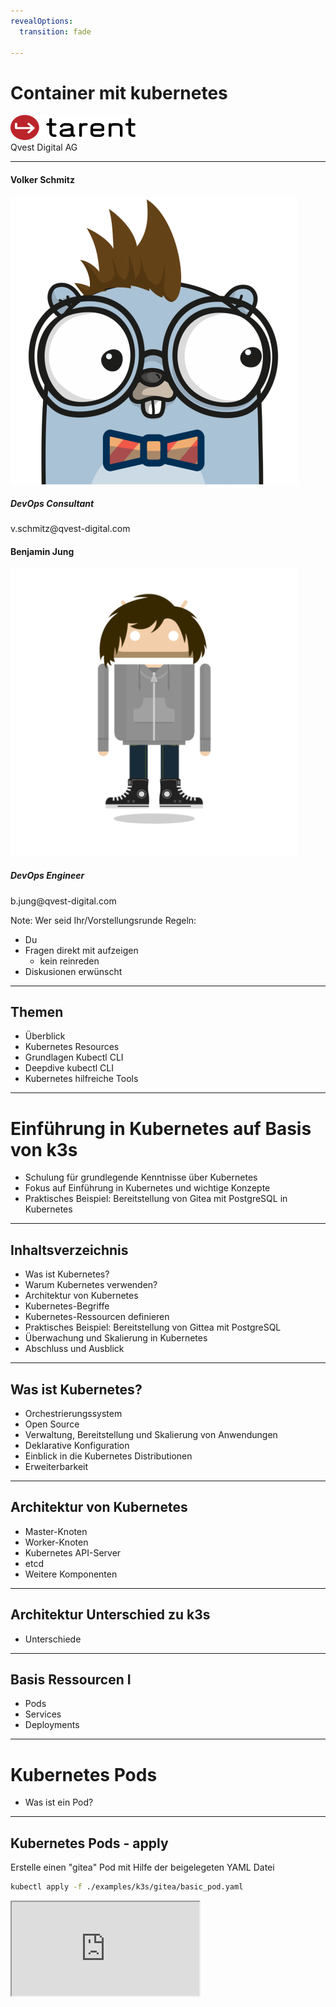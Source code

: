 ```yaml
---
revealOptions:
  transition: fade

---
```


# Container mit kubernetes

<div id="header-footer">
  <p class="slide-footer"><img src="images/light.svg" height="40" width="200"><br>Qvest Digital AG<br></p>
</div>

----

<div class="divided">
  <h4>Volker Schmitz</h4>
  <img src="./images/saltyblu.png">
  <h5>DevOps Consultant</h5>
  v.schmitz@qvest-digital.com
</div>

<div class="divided">
  <h4>Benjamin Jung</h4>
  <img src="./images/headcr4sh.png">
  <h5>DevOps Engineer</h5>
  b.jung@qvest-digital.com
</div>

<!--div class="divided">
  <h4>Daniel Zerlett</h4>
  <img src="./images/b00lduck.png">
  <h5>Software Architect</h5>
  d.zerlett@tarent.de
</div-->

Note:
Wer seid Ihr/Vorstellungsrunde
Regeln:

- Du
- Fragen direkt mit aufzeigen
  - kein reinreden
- Diskusionen erwünscht

----

## Themen

- Überblick
- Kubernetes Resources
- Grundlagen Kubectl CLI
- Deepdive kubectl CLI
- Kubernetes hilfreiche Tools

---

# Einführung in Kubernetes auf Basis von k3s

 - Schulung für grundlegende Kenntnisse über Kubernetes
 - Fokus auf Einführung in Kubernetes und wichtige Konzepte
 - Praktisches Beispiel: Bereitstellung von Gitea mit PostgreSQL in Kubernetes

---

## Inhaltsverzeichnis

- Was ist Kubernetes?
- Warum Kubernetes verwenden?
- Architektur von Kubernetes
- Kubernetes-Begriffe
- Kubernetes-Ressourcen definieren
- Praktisches Beispiel: Bereitstellung von Gittea mit PostgreSQL
- Überwachung und Skalierung in Kubernetes
- Abschluss und Ausblick

---

## Was ist Kubernetes?

 - Orchestrierungssystem
 - Open Source
 - Verwaltung, Bereitstellung und Skalierung von Anwendungen
 - Deklarative Konfiguration
 - Einblick in die Kubernetes Distributionen
 - Erweiterbarkeit

---

## Architektur von Kubernetes

- Master-Knoten
- Worker-Knoten
- Kubernetes API-Server
- etcd
- Weitere Komponenten

---

## Architektur Unterschied zu k3s

- Unterschiede

---

## Basis Ressourcen I

- Pods
- Services
- Deployments

----

# Kubernetes Pods

- Was ist ein Pod?

----

## Kubernetes Pods - apply

Erstelle einen "gitea" Pod mit Hilfe der beigelegeten YAML Datei

```sh
kubectl apply -f ./examples/k3s/gitea/basic_pod.yaml
```

<iframe src="http://localhost:4200?u=trainer&p=trainer"> <!-- .element: class="fragment" -->

----

## Kubernetes Pods - describe

----

## Kubernetes Pods - get

Schaue dir den erstellen Pod im Cluster an

```sh
kubectl get pods/gitea
```

<iframe src="http://localhost:4200?u=trainer&p=trainer"> <!-- .element: class="fragment" -->

Note:
  - Manifest Sections (meta/spec/status)
  - Vorstellung der Verschiedenen Outputs
    - YML/JSON/etc
  - Die Ablage im kubernetes ist immer JSON

----

## Kubernetes Pods - logs

Schaue dir die logs von Gitea an

```sh
kubectl logs pods/gitea
```

<iframe src="http://localhost:4200?u=trainer&p=trainer"> <!-- .element: class="fragment" -->

Wie funktioniert der "Follow Mode"?

----

## Kubernetes Pods - port-forward

Nutze port-forward, um einen HTTP-Request gegen den Pod abzusetzen

```sh
LOCAL_PORT=8080 # Setze diese Variable entsprechend Deinem Gusto. ;-)
kubectl port-forward pods/gitea ${LOCAL_PORT}:80
```

<iframe src="http://localhost:4200?u=trainer&p=trainer"> <!-- .element: class="fragment" -->

Note:
- nicht zu weit ausschweifen

----

## Kubernetes Pods - HandsOn

1. Nutze einen versionierten Tag oder HASH für das Image (nicht latest!)
1. L&ouml;sche den erstellten Pod wieder.
1. Starte eine Gitea mit MariaDB im selben Pod

Zusatzaufgabe:
1. Konfiguriere die Datenbank und Gitea mittels `spec.containers.*.env`

[Kubernetes Docs](https://kubernetes.io/)

----

## Kubernetes Pods - HandsOn

<iframe src="http://localhost:4200?u=trainer&p=trainer"> <!-- .element: class="fragment" -->

----

## Kubernetes Pods - Zusammenfassung

- Einblick in kubernetes yaml files
- Pod Verwaltung
- Pod Environment
- Grundlagen `kubectl`
  - apply / delete
  - describe
  - logs

---

# Kubernetes Labels & Annotations

- Wozu sind Labels und Annotations gut?
- Wie erstellt man labels.

----

# Kubernetes Labels und Annotations - HandsOn

- Schaue Dir die Labels von Gitea an
  - `kubectl get pods --show-labels`
- Lass Dir Pods anhand von ausgesuchten Labels anzeigen
  - `kubectl get pods -l`

<iframe src="http://localhost:4200?u=trainer&p=trainer"> <!-- .element: class="fragment" -->

Note:
  - annotation

---

# Kubernetes Services

- Einblick in Services

----

## Kubernetes Services - HandsOn

Erstelle einen Separaten MariaDB Pod mit einem vorgeschalteten Service

```sh
kubectl apply -f ./basic_mariadb_service.yaml
```

- Schaue Dir Service und Pod mit kubectl describe an
- Nutze kubectl port-forward, um den Pod über den Service anzusprechen
- Verbinde Gitea mit dem separaten MariaDB Pod

**ACHTUNG**: Das funktioniert in der Praxis nicht so, wie man es erwartet!

----

## Kubernetes Services - HandsOn

<iframe src="http://localhost:4200?u=trainer&p=trainer"> <!-- .element: class="fragment" -->

----
## Kubernetes Services - HandsOn

- Was ist der Unterschied zwischen den verschiedenen service types?
- Wozu dienen die Selectors der Services?
- Was passiert, wenn zwei Services die gleichen Pods selektieren?
- Was passiert, wenn ein Service unterschiedliche Pods selektiert?
- Wie kann man überprüfen, welche Pods ein Service selektiert?
- Wie können Pods mit Hilfe von Services miteinander kommunizieren?

---
# Kubernetes ConfigMaps & Secrets

Anlegen einer Configmap

```
kubectl apply -f examples/k3s/gitea/configmap.yml
kubectl apply -f example/k3s/gitea/secrets.yml

```

Note:
  - Ziel: Konfiguriere Database mit PW als Secret

## Kubernetes ConfigMaps & Secrets - HandsOn

1. Konfiguriere Gitea so, dass es beim Start direkt die PostgreSQL Datenbank nutzt.
1. Erweitere daf&uuml;r die erstellte Configmaps.

[Gitea Docs](https://docs.gitea.com/)

----
## Kubernetes ConfitMap & Secrets - HandsOn

<iframe src="http://localhost:4200?u=trainer&p=trainer"> <!-- .element: class="fragment" -->

# Kubernetes Simple Persistance

- PersistanceVolumes
- PersistanceVolumesClaims

# Kubernetes Deployments

Notes:
  - replicaset

---

# Kubernetes Statefullsets

---

# Kubernetes Daemonset

---
# Kubernetes Namespaces

---


# Einblick in Kustomize

---

---

# Ausblick

- Lifecycle und Lifecycle Management
- Kubernetes Hardening
- Kubernetes LoadBalancing
- Controller / Operator
  - CustomResources
- Kubernetes unter der Haube

---

## Praktische Tools

 - [k9s](https://k9scli.io/)
 - [kubectx / kubens](https://github.com/ahmetb/kubectx)
 - [popeye](https://github.com/derailed/popeye)


---

# Ende